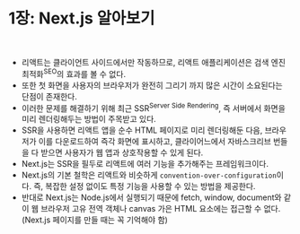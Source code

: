 # 1장: Next.js 알아보기

<br>

- 리액트는 클라이언트 사이드에서만 작동하므로, 리액트 애플리케이션은 검색 엔진 최적화<sup>SEO</sup>의 효과를 볼 수 없다.
- 또한 첫 화면을 사용자의 브라우저가 완전히 그리기 까지 많은 시간이 소요된다는 단점이 존재한다.
- 이러한 문제를 해결하기 위해 최근 SSR<sup>Server Side Rendering</sup>, 즉 서버에서 화면을 미리 렌더링해두는 방법이 주목받고 있다.
- SSR을 사용하면 리액트 앱을 순수 HTML 페이지로 미리 렌더링해둔 다음, 브라우저가 이를 다운로드하여 즉각 화면에 표시하고, 클라이어느에서 자바스크리브 번들을 다 받으면 사용자가 웹 앱과 상호작용할 수 있게 된다.
- Next.js는 SSR을 필두로 리액트에 여러 기능을 추가해주는 프레임워크이다.
- Next.js의 기본 철학은 리액트와 비슷하게 `convention-over-configuration`이다. 즉, 복잡한 설정 없이도 특정 기능을 사용할 수 있는 방법을 제공한다.
- 반대로 Next.js는 Node.js에서 실행되기 때문에 fetch, window, document와 같이 웹 브라우저 고유 전역 객체나 canvas 가은 HTML 요소에는 접근할 수 없다. (Next.js 페이지를 만들 때는 꼭 기억해야 함)
